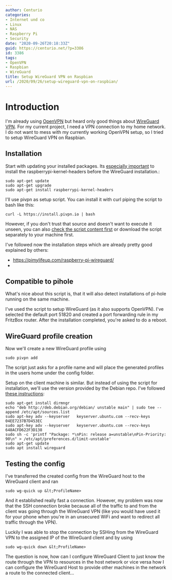 ```yaml
---
author: Centurio
categories:
- Internet und co
- Linux
- NAS
- Raspberry Pi
- Security
date: "2020-09-26T20:18:33Z"
guid: https://centurio.net/?p=3386
id: 3386
tags:
- OpenVPN
- Raspbian
- WireGuard
title: Setup WireGuard VPN on Raspbian
url: /2020/09/26/setup-wireguard-vpn-on-raspbian/
---
```

# Introduction
I'm already using [OpenVPN](/2014/12/23/how-to-use-client-certificates-with-synology-vpn-server-and-openvpn) but heard only good things about [WireGuard VPN](https://www.wireguard.com/). For my current project, I need a VPN connection to my home network. I do not want to mess with my currently working OpenVPN setup, so I tried to setup WireGuard VPN on Raspbian.

## Installation
Start with updating your installed packages. Its [especially important](https://stackoverflow.com/a/62780701/831825) to install the raspberrypi-kernel-headers before the WireGuard installation.:

```
sudo apt-get update
sudo apt-get upgrade
sudo apt-get install raspberrypi-kernel-headers
```

I'll use pivpn as setup script. You can install it with curl piping the script to bash like this:

```
curl -L https://install.pivpn.io | bash
```

However, if you don't trust that source and doesn't want to execute it unseen, you can also [check the script content first](https://install.pivpn.io/) or download the script separately to your machine first.

I've followed now the installation steps which are already pretty good explained by others:

  * <https://pimylifeup.com/raspberry-pi-wireguard/>
  * 

## Compatible to pihole
What's nice about this script is, that it will also detect installations of pi-hole running on the same machine.

I've used the script to setup WireGuard (as it also supports OpenVPN). I've selected the default port 51820 and created a port forwarding rule in my FritzBox router. After the installation completed, you're asked to do a reboot.

## WireGuard profile creation
Now we'll create a new WireGuard profile using

```
sudo pivpn add
```

The script just asks for a profile name and will place the generated profiles in the users home under the config folder.

Setup on the client machine is similar. But instead of using the script for installation, we'll use the version provided by the Debian repo. I've followed [these instructions](https://engineerworkshop.com/blog/how-to-set-up-wireguard-on-a-raspberry-pi/):

```
sudo apt-get install dirmngr
echo "deb http://deb.debian.org/debian/ unstable main" | sudo tee --append /etc/apt/sources.list
sudo apt-key adv --keyserver   keyserver.ubuntu.com --recv-keys 04EE7237B7D453EC
sudo apt-key adv --keyserver   keyserver.ubuntu.com --recv-keys 648ACFD622F3D138
sudo sh -c 'printf "Package: *\nPin: release a=unstable\nPin-Priority: 90\n" > /etc/apt/preferences.d/limit-unstable'
sudo apt-get update
sudo apt install wireguard
```

## Testing the config
I've transferred the created config from the WireGuard host to the WireGuard client and ran

```
sudo wg-quick up &lt;ProfileName>
```

And it established really fast a connection. However, my problem was now that the SSH connection broke because all of the traffic to and from the client was going through the WireGuard VPN (like you would have used it for your phone when you're in an unsecured WiFi and want to redirect all traffic through the VPN).

Luckily I was able to stop the connection by SSHing from the WireGuard VPN to the assigned IP of the WireGuard client and by using

```
sudo wg-quick down &lt;ProfileName>
```

The question is now, how can I configure WireGuard Client to just know the route through the VPN to resources in the host network or vice versa how I can configure the WireGuard Host to provide other machines in the network a route to the connected client...
